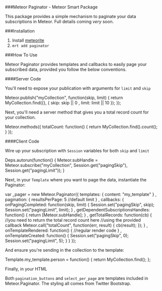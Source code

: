 ###Meteor Paginator - Meteor Smart Package

This package provides a simple mechanism to paginate your data subscriptions in Meteor. Full details coming *very* soon.

###Installation

1. Install [meteorite](https://github.com/oortcloud/meteorite)
2. `mrt add paginator`

###How To Use

Meteor Paginator provides templates and callbacks to easily page your subscribed data, provided you follow the below conventions.

####Server Code

You'll need to expose your publication with arguments for `limit` and `skip`

  Meteor.publish("myCollection", function(skip, limit) {
    return MyCollection.find({}, {
      skip: skip || 0
      , limit: limit || 10
    });
  });
  
Next, you'll need a server method that gives you a total record count for your collection.

  Meteor.methods({
    totalCount: function() {
      return MyCollection.find().count();
    }
  });
  
####Client Code

Wire up your subscription with `Session` variables for both `skip` and `limit`
 
  Deps.autorun(function() {
    Meteor.subHandle = Meteor.subscribe("myCollection", Session.get("pagingSkip"), Session.get("pagingLimit"));
  }
  
Next, in your `Template` where you want to page the data, instantiate the Paginator:

  var _pager = new Meteor.Paginator({
    	templates: {
  			content: "my_template"
  		}
  		, pagination: {
  	    	resultsPerPage: 5 //default limit
  		}
  		, callbacks: {
  			onPagingCompleted: function(skip, limit) {
            Session.set("pagingSkip", skip);
            Session.set("pagingLimit", limit);
  			}
  			, getDependentSubscriptionsHandles: function() {
  				  return [Meteor.subHandle];
  			}
  			, getTotalRecords: function(cb) {
            //you need to return the total record count here
            //using the provided callback
            Meteor.call("totalCount", function(err, result) {
              cb(result);
            });
  			}
  			, onTemplateRendered: function() {
          //regular render code
  			}
  			, onTemplateCreated: function() {
          Session.set("pagingSkip", 0);
          Session.set("pagingLimit", 5);
  			}
  		}
  	});
    
And ensure you're sending in the collection to the template:

   Template.my_template.person = function() {
      return MyCollection.find();
   };

Finally, in your HTML

  <template name="my_template">
  
     <table class="table table-striped table-bordered">
        <tr>
          <th>Name</th>
          <th>Occupation</th>
        </tr>
        <tr>
          {{#each person}}
            <td>{{name}}</td>
            <td>{{occupation}}</td>
          {{/each}}
        </tr>
     </table>
     
     <div class="well well-small">
        {{> pagination_buttons }}
        {{> select_per_page }}
     </div>
     
  </template>
  
Both `pagination_buttons` and `select_per_page` are templates included in Meteor.Paginator. The styling all comes from Twitter Bootstrap.



